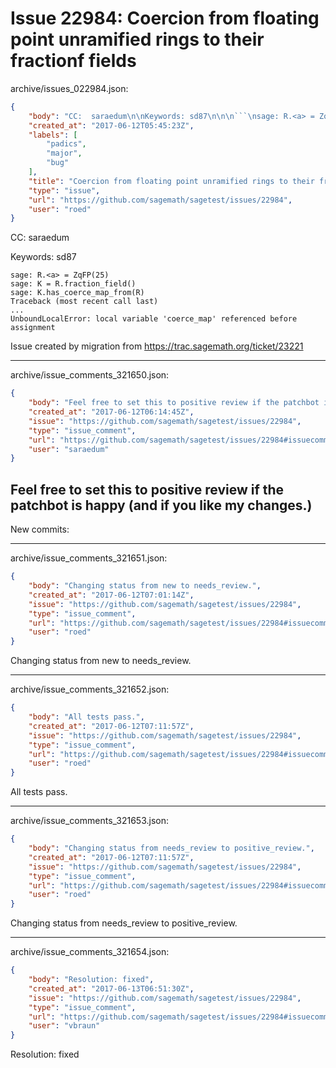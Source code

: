 # Issue 22984: Coercion from floating point unramified rings to their fractionf fields

archive/issues_022984.json:
```json
{
    "body": "CC:  saraedum\n\nKeywords: sd87\n\n\n```\nsage: R.<a> = ZqFP(25)\nsage: K = R.fraction_field()\nsage: K.has_coerce_map_from(R)\nTraceback (most recent call last)\n...\nUnboundLocalError: local variable 'coerce_map' referenced before assignment\n```\n\n\nIssue created by migration from https://trac.sagemath.org/ticket/23221\n\n",
    "created_at": "2017-06-12T05:45:23Z",
    "labels": [
        "padics",
        "major",
        "bug"
    ],
    "title": "Coercion from floating point unramified rings to their fractionf fields",
    "type": "issue",
    "url": "https://github.com/sagemath/sagetest/issues/22984",
    "user": "roed"
}
```
CC:  saraedum

Keywords: sd87


```
sage: R.<a> = ZqFP(25)
sage: K = R.fraction_field()
sage: K.has_coerce_map_from(R)
Traceback (most recent call last)
...
UnboundLocalError: local variable 'coerce_map' referenced before assignment
```


Issue created by migration from https://trac.sagemath.org/ticket/23221





---

archive/issue_comments_321650.json:
```json
{
    "body": "Feel free to set this to positive review if the patchbot is happy (and if you like my changes.)\n----\nNew commits:",
    "created_at": "2017-06-12T06:14:45Z",
    "issue": "https://github.com/sagemath/sagetest/issues/22984",
    "type": "issue_comment",
    "url": "https://github.com/sagemath/sagetest/issues/22984#issuecomment-321650",
    "user": "saraedum"
}
```

Feel free to set this to positive review if the patchbot is happy (and if you like my changes.)
----
New commits:



---

archive/issue_comments_321651.json:
```json
{
    "body": "Changing status from new to needs_review.",
    "created_at": "2017-06-12T07:01:14Z",
    "issue": "https://github.com/sagemath/sagetest/issues/22984",
    "type": "issue_comment",
    "url": "https://github.com/sagemath/sagetest/issues/22984#issuecomment-321651",
    "user": "roed"
}
```

Changing status from new to needs_review.



---

archive/issue_comments_321652.json:
```json
{
    "body": "All tests pass.",
    "created_at": "2017-06-12T07:11:57Z",
    "issue": "https://github.com/sagemath/sagetest/issues/22984",
    "type": "issue_comment",
    "url": "https://github.com/sagemath/sagetest/issues/22984#issuecomment-321652",
    "user": "roed"
}
```

All tests pass.



---

archive/issue_comments_321653.json:
```json
{
    "body": "Changing status from needs_review to positive_review.",
    "created_at": "2017-06-12T07:11:57Z",
    "issue": "https://github.com/sagemath/sagetest/issues/22984",
    "type": "issue_comment",
    "url": "https://github.com/sagemath/sagetest/issues/22984#issuecomment-321653",
    "user": "roed"
}
```

Changing status from needs_review to positive_review.



---

archive/issue_comments_321654.json:
```json
{
    "body": "Resolution: fixed",
    "created_at": "2017-06-13T06:51:30Z",
    "issue": "https://github.com/sagemath/sagetest/issues/22984",
    "type": "issue_comment",
    "url": "https://github.com/sagemath/sagetest/issues/22984#issuecomment-321654",
    "user": "vbraun"
}
```

Resolution: fixed
